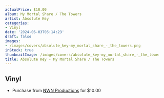 ```yaml
---
actualPrice: $10.00
album: My Mortal Share / The Towers
artist: Absolute Key
categories:
- Vinyl
date: '2024-05-03T05:14:23'
draft: false
images:
- /images/covers/absolute_key-my_mortal_share_-_the_towers.png
inStock: true
thumbnailImage: /images/covers/absolute_key-my_mortal_share_-_the_towers-thumb.png
title: Absolute Key - My Mortal Share / The Towers
---
```


## Vinyl
* Purchase from [NWN Productions](http://shop.nwnprod.com/index.php?route=product/product&path=76&product_id=31277&sort=pd.name&order=ASC) for $10.00
